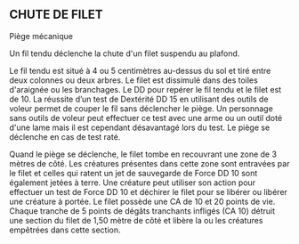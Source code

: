 ## CHUTE DE FILET

Piège mécanique

Un fil tendu déclenche la chute d'un filet suspendu au plafond.

Le fil tendu est situé à 4 ou 5 centimètres au-dessus du
sol et tiré entre deux colonnes ou deux arbres. Le filet est
dissimulé dans des toiles d'araignée ou les branchages. Le DD
pour repérer le fil tendu et le filet est de 10. La réussite d’un
test de Dextérité DD 15 en utilisant des outils de voleur permet
de couper le fil sans déclencher le piège. Un personnage sans
outils de voleur peut effectuer ce test avec une arme ou un outil
doté d'une lame mais il est cependant désavantagé lors du test.
Le piège se déclenche en cas de test raté.

Quand le piège se déclenche, le filet tombe en recouvrant
une zone de 3 mètres de côté. Les créatures présentes dans
cette zone sont entravées par le filet et celles qui ratent un jet
de sauvegarde de Force DD 10 sont également jetées à terre.
Une créature peut utiliser son action pour effectuer un test de
Force DD 10 et déchirer le filet pour se libérer ou libérer une
créature à portée. Le filet possède une CA de 10 et 20 points
de vie. Chaque tranche de 5 points de dégâts tranchants
infligés (CA 10) détruit une section du filet de 1,50 mètre de
côté et libère la ou les créatures empêtrées dans cette section.
